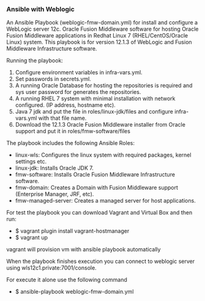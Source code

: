 ### Ansible with Weblogic

An Ansible Playbook (weblogic-fmw-domain.yml) for install and configure a WebLogic server 12c.
Oracle Fusion Middleware software for hosting Oracle Fusion Middleware applications in Redhat Linux 7 (RHEL/CentOS/Oracle Linux) system.
This playbook is for version 12.1.3 of WebLogic and Fusion Middleware Infrastructure software.

Running the playbook:
1) Configure environment variables in infra-vars.yml. 
2) Set passwords in secrets.yml.
3) A running Oracle Database for hosting the repositories is required and sys user password for generates the repositories.
4) A running RHEL 7 system with minimal installation with network configured. (IP address, hostname etc).
5) Java 7 jdk and put the file in roles/linux-jdk/files and configure infra-vars.yml with that file name.
6) Download the 12.1.3 Oracle Fusion Middleware installer from Oracle support and put it in roles/fmw-software/files

The playbook includes the following Ansible Roles:
- linux-wls: Configures the linux system with required packages, kernel settings etc.
- linux-jdk: Installs Oracle JDK 7.
- fmw-software: Installs Oracle Fusion Middleware Infrastructure software.
- fmw-domain: Creates a Domain with Fusion Middleware support (Enterprise Manager, JRF, etc).
- fmw-managed-server: Creates a managed server for host applications.

For test the playbook you can download Vagrant and Virtual Box and then run: 
- $ vagrant plugin install vagrant-hostmanager
- $ vagrant up

vagrant will provision vm with ansible playbook automatically

When the playbook finishes execution you can connect to weblogic server using wls12c1.private:7001/console.

For execute it alone use the following command
- $ ansible-playbook weblogic-fmw-domain.yml
